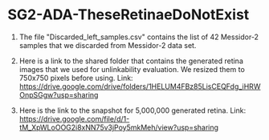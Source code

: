 # SG2-ADA-TheseRetinaeDoNotExist


1) The file "Discarded_left_samples.csv" contains the list of 42 Messidor-2 samples that we discarded from Messidor-2 data set.

2) Here is a link to the shared folder that contains the generated retina images that we used for unlinkability evaluation. We resized them to 750x750 pixels before using.
Link: https://drive.google.com/drive/folders/1HELUM4FBz85LisCEQFdg_iHRWOnpSGgw?usp=sharing


3) Here is the link to the snapshot for 5,000,000 generated retina. 
Link: https://drive.google.com/file/d/1-tM_XpWLoOOG2i8xNN75v3jPoy5mkMeh/view?usp=sharing
